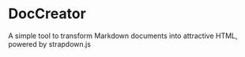# DocCreator
A simple tool to transform Markdown documents into attractive HTML, powered by strapdown.js
